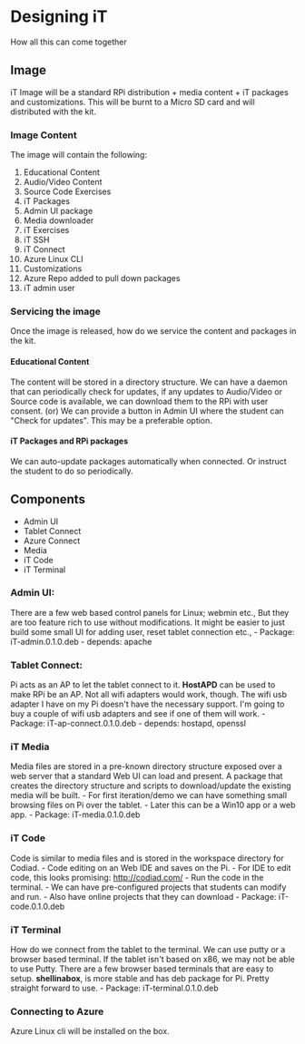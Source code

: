 # Designing iT 
How all this can come together

## Image
iT Image will be a standard RPi distribution + media content + iT packages and customizations. This will be burnt to a Micro SD card and will distributed with the kit. 

### Image Content
The image will contain the following:

1. Educational Content
  1. Audio/Video Content
  2. Source Code Exercises
2. iT Packages
  1. Admin UI package
  2. Media downloader
  3. iT Exercises
  4. iT SSH
  5. iT Connect
  6. Azure Linux CLI
3. Customizations
  1. Azure Repo added to pull down packages
  2. iT admin user

### Servicing the image
Once the image is released, how do we service the content and packages in the kit. 
#### Educational Content
The content will be stored in a directory structure. We can have a daemon that can periodically check for updates, if any updates to Audio/Video or Source code is available, we can download them to the RPi with user consent.
(or)
We can provide a button in Admin UI where the student can "Check for updates". This may be a preferable option.

#### iT Packages and RPi packages
We can auto-update packages automatically when connected. Or instruct the student to do so periodically.

## Components
* Admin UI
* Tablet Connect
* Azure Connect
* Media
* iT Code 
* iT Terminal

### Admin UI:
There are a few web based control panels for Linux; webmin etc., But they are too feature rich to use without modifications. It might be easier to just build some small UI for adding user, reset tablet connection etc.,
    - Package: iT-admin.0.1.0.deb
    - depends: apache

### Tablet Connect:
Pi acts as an AP to let the tablet connect to it. 
**HostAPD** can be used to make RPi be an AP. Not all wifi adapters would work, though. The wifi usb adapter I have on my Pi doesn't have the necessary support. I'm going to buy a couple of wifi usb adapters and see if one of them will work. 
    - Package: iT-ap-connect.0.1.0.deb
    - depends: hostapd, openssl

### iT Media
Media files are stored in a pre-known directory structure exposed over a web server that a standard Web UI can load and present. A package that creates the directory structure and scripts to download/update the existing media will be built.
    - For first iteration/demo we can have something small browsing files on Pi over the tablet. 
        - Later this can be a Win10 app or a web app.
    - Package: iT-media.0.1.0.deb

### iT Code
Code is similar to media files and is stored in the workspace directory for Codiad.
    - Code editing on an Web IDE and saves on the Pi. 
    - For IDE to edit code, this looks promising: http://codiad.com/
    - Run the code in the terminal. 
    - We can have pre-configured projects that students can modify and run.
    - Also have online projects that they can download
    - Package: iT-code.0.1.0.deb

### iT Terminal
How do we connect from the tablet to the terminal. We can use putty or a browser based terminal. If the tablet isn't based on x86, we may not be able to use Putty. There are a few browser based terminals that are easy to setup. 
**shellinabox**, is more stable and has deb package for Pi. Pretty straight forward to use. 
    - Package: iT-terminal.0.1.0.deb

### Connecting to Azure
Azure Linux cli will be installed on the box.
